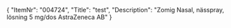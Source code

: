 {
  "ItemNr": "004724",
  "Title": "test",
  "Description": "Zomig Nasal, nässpray, lösning 5 mg/dos AstraZeneca AB"
}